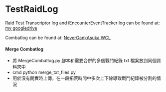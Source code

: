 # TestRaidLog

Raid Test Transcriptor log and iEncounterEventTracker log can be found at: [my googledrive](https://drive.google.com/drive/folders/0Byr1HxG__diSeDVaXzQxYkRrRnM?resourcekey=0-CFGISPspVp1tcyrPExdR3g&usp=sharing)

Combatlog can be found at: [NeverGankAsuka WCL](https://www.warcraftlogs.com/guilds/12968/)


#### Merge Combatlog
* 將 MergeCombatlog.py 腳本和需要合併的多個戰鬥紀錄 txt 檔案放到同個資料夾中
* cmd python merge_txt_files.py
* 用於沒有開實時上傳，在一段拓荒時間中多次上下線導致戰鬥紀錄被分割的情況

